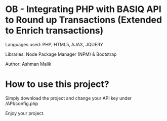 # OB - Integrating PHP with BASIQ API to Round up Transactions (Extended to Enrich transactions)

Languages used: PHP, HTML5, AJAX, JQUERY 

Libraries: Node Package Manager (NPM) & Bootstrap

Author: Ashman Malik

# How to use this project? 

Simply download the project and change your API key under /API/config.php 

Enjoy your project. 

